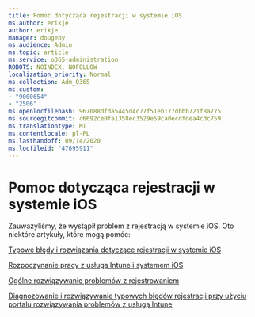 ```yaml
---
title: Pomoc dotycząca rejestracji w systemie iOS
ms.author: erikje
author: erikje
manager: dougeby
ms.audience: Admin
ms.topic: article
ms.service: o365-administration
ROBOTS: NOINDEX, NOFOLLOW
localization_priority: Normal
ms.collection: Adm_O365
ms.custom:
- "9000654"
- "2506"
ms.openlocfilehash: 967088dfda5445d4c77f51eb177dbbb721f8a775
ms.sourcegitcommit: c6692ce0fa1358ec3529e59ca0ecdfdea4cdc759
ms.translationtype: MT
ms.contentlocale: pl-PL
ms.lasthandoff: 09/14/2020
ms.locfileid: "47695911"
---
```

# <a name="ios-enrollment-help"></a>Pomoc dotycząca rejestracji w systemie iOS

Zauważyliśmy, że wystąpił problem z rejestracją w systemie iOS. Oto niektóre artykuły, które mogą pomóc: 

[Typowe błędy i rozwiązania dotyczące rejestracji w systemie iOS](https://support.microsoft.com/help/4039809/troubleshooting-ios-device-enrollment-in-intune)

[Rozpoczynanie pracy z usługą Intune i systemem iOS](https://docs.microsoft.com/intune/enrollment/ios-enroll)

[Ogólne rozwiązywanie problemów z rejestrowaniem](https://docs.microsoft.com/intune/enrollment/troubleshoot-device-enrollment-in-intune)

[Diagnozowanie i rozwiązywanie typowych błędów rejestracji przy użyciu portalu rozwiązywania problemów z usługą Intune](https://docs.microsoft.com/intune/help-desk-operators)